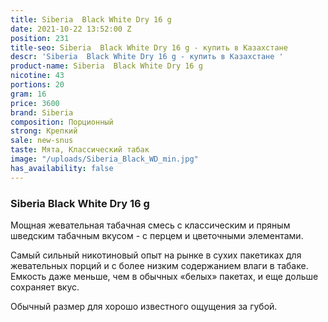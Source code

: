 ```yaml
---
title: Siberia  Black White Dry 16 g
date: 2021-10-22 13:52:00 Z
position: 231
title-seo: Siberia  Black White Dry 16 g - купить в Казахстане
descr: 'Siberia  Black White Dry 16 g - купить в Казахстане '
product-name: Siberia  Black White Dry 16 g
nicotine: 43
portions: 20
gram: 16
price: 3600
brand: Siberia
composition: Порционный
strong: Крепкий
sale: new-snus
taste: Мята, Классический табак
image: "/uploads/Siberia_Black_WD_min.jpg"
has_availability: false
---
```


### Siberia  Black White Dry 16 g

Мощная жевательная табачная смесь с классическим и пряным шведским табачным вкусом - с перцем и цветочными элементами.
 
Самый сильный никотиновый опыт на рынке в сухих пакетиках для жевательных порций и с более низким содержанием влаги в табаке. Емкость даже меньше, чем в обычных «белых» пакетах, и еще дольше сохраняет вкус.
 
Обычный размер для хорошо известного ощущения за губой.